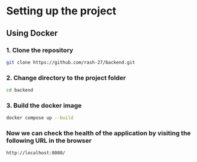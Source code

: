 # Setting up the project 

## Using Docker

### 1. Clone the repository

```sh
git clone https://github.com/rash-27/backend.git
```

### 2. Change directory to the project folder

```sh
cd backend
```

### 3. Build the docker image

```sh
docker compose up --build
```

### Now we can check the health of the application by visiting the following URL in the browser

```sh
http://localhost:8080/
```
